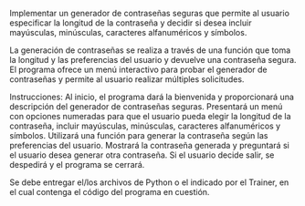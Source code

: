 Implementar un generador de contraseñas seguras que permite al usuario especificar la longitud de la contraseña y decidir si desea incluir mayúsculas, minúsculas, caracteres alfanuméricos y símbolos. 

La generación de contraseñas se realiza a través de una función que toma la longitud y las preferencias del usuario y devuelve una contraseña segura. El programa ofrece un menú interactivo para probar el generador de contraseñas y permite al usuario realizar múltiples solicitudes.

Instrucciones:
Al inicio, el programa dará la bienvenida y proporcionará una descripción del generador de contraseñas seguras.
Presentará un menú con opciones numeradas para que el usuario pueda elegir la longitud de la contraseña, incluir mayúsculas, minúsculas, caracteres alfanuméricos y símbolos.
Utilizará una función para generar la contraseña según las preferencias del usuario.
Mostrará la contraseña generada y preguntará si el usuario desea generar otra contraseña.
Si el usuario decide salir, se despedirá y el programa se cerrará.

Se debe entregar el/los archivos de Python o el indicado por el Trainer, en el cual contenga el código del programa en cuestión.